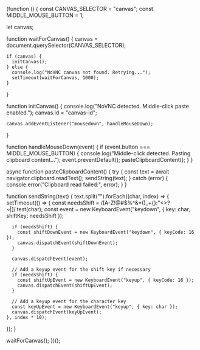 (function () {
  const CANVAS_SELECTOR = "canvas";
  const MIDDLE_MOUSE_BUTTON = 1;

  let canvas;

  function waitForCanvas() {
    canvas = document.querySelector(CANVAS_SELECTOR);

    if (canvas) {
      initCanvas();
    } else {
      console.log("NoVNC canvas not found. Retrying...");
      setTimeout(waitForCanvas, 1000);
    }
  }

  function initCanvas() {
    console.log("NoVNC detected. Middle-click paste enabled.");
    canvas.id = "canvas-id";

    canvas.addEventListener("mousedown", handleMouseDown);
  }

  function handleMouseDown(event) {
    if (event.button === MIDDLE_MOUSE_BUTTON) {
      console.log("Middle-click detected. Pasting clipboard content...");
      event.preventDefault();
      pasteClipboardContent();
    }
  }

  async function pasteClipboardContent() {
    try {
      const text = await navigator.clipboard.readText();
      sendString(text);
    } catch (error) {
      console.error("Clipboard read failed:", error);
    }
  }

function sendString(text) {
  text.split("").forEach((char, index) => {
    setTimeout(() => {
      const needsShift = /[A-Z!@#$%^&*()_+{}:\"<>?~|]/.test(char);
      const event = new KeyboardEvent("keydown", { key: char, shiftKey: needsShift });

      if (needsShift) {
        const shiftDownEvent = new KeyboardEvent("keydown", { keyCode: 16 });
        canvas.dispatchEvent(shiftDownEvent);
      }

      canvas.dispatchEvent(event);

      // Add a keyup event for the shift key if necessary
      if (needsShift) {
        const shiftUpEvent = new KeyboardEvent("keyup", { keyCode: 16 });
        canvas.dispatchEvent(shiftUpEvent);
      }

      // Add a keyup event for the character key
      const keyUpEvent = new KeyboardEvent("keyup", { key: char });
      canvas.dispatchEvent(keyUpEvent);
    }, index * 10);
  });
}

  waitForCanvas();
})();
